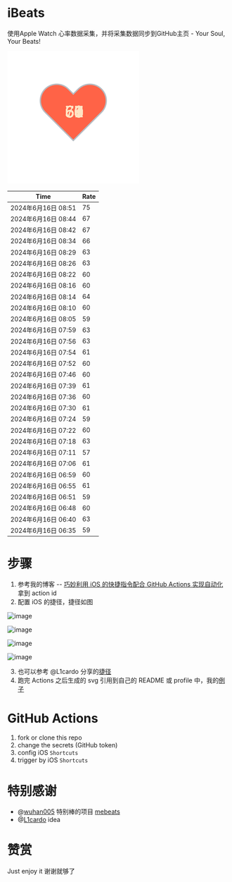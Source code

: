 # iBeats
使用Apple Watch 心率数据采集，并将采集数据同步到GitHub主页 - Your Soul, Your Beats!

![](./files/heart.svg)

<!--START_SECTION:my_heart_rate-->
| Time | Rate | 
 | ---- | ---- | 
| 2024年6月16日 08:51 | 75 |
| 2024年6月16日 08:44 | 67 |
| 2024年6月16日 08:42 | 67 |
| 2024年6月16日 08:34 | 66 |
| 2024年6月16日 08:29 | 63 |
| 2024年6月16日 08:26 | 63 |
| 2024年6月16日 08:22 | 60 |
| 2024年6月16日 08:16 | 60 |
| 2024年6月16日 08:14 | 64 |
| 2024年6月16日 08:10 | 60 |
| 2024年6月16日 08:05 | 59 |
| 2024年6月16日 07:59 | 63 |
| 2024年6月16日 07:56 | 63 |
| 2024年6月16日 07:54 | 61 |
| 2024年6月16日 07:52 | 60 |
| 2024年6月16日 07:46 | 60 |
| 2024年6月16日 07:39 | 61 |
| 2024年6月16日 07:36 | 60 |
| 2024年6月16日 07:30 | 61 |
| 2024年6月16日 07:24 | 59 |
| 2024年6月16日 07:22 | 60 |
| 2024年6月16日 07:18 | 63 |
| 2024年6月16日 07:11 | 57 |
| 2024年6月16日 07:06 | 61 |
| 2024年6月16日 06:59 | 60 |
| 2024年6月16日 06:55 | 61 |
| 2024年6月16日 06:51 | 59 |
| 2024年6月16日 06:48 | 60 |
| 2024年6月16日 06:40 | 63 |
| 2024年6月16日 06:35 | 59 |

<!--END_SECTION:my_heart_rate-->

# 步骤
1. 参考我的博客 -- [巧妙利用 iOS 的快捷指令配合 GitHub Actions 实现自动化](https://github.com/yihong0618/gitblog/issues/198) 拿到 action id
2. 配置 iOS 的捷径，捷径如图

![image](https://user-images.githubusercontent.com/15976103/122154218-0db0b480-ce97-11eb-93bb-5aec07c558dc.png)

![image](https://user-images.githubusercontent.com/15976103/122154236-186b4980-ce97-11eb-8e4b-70551a0391ae.png)

![image](https://user-images.githubusercontent.com/15976103/122154268-2d47dd00-ce97-11eb-902e-3acf292265a9.png)

![image](https://user-images.githubusercontent.com/15976103/122174055-fa144680-ceb4-11eb-9be2-3eb83cd516f7.png)

3. 也可以参考 @L1cardo 分享的[捷径](https://www.icloud.com/shortcuts/6ab6047b459c41ad822ad6b94b1c03d4)
4. 跑完 Actions 之后生成的 svg 引用到自己的 README 或 profile 中，我的[例子](https://github.com/yihong0618) 

# GitHub Actions

1. fork or clone this repo
2. change the secrets (GitHub token)
3. config iOS `Shortcuts` 
4. trigger by iOS `Shortcuts`

# 特别感谢
- @[wuhan005](https://github.com/wuhan005) 特别棒的项目 [mebeats](https://github.com/wuhan005/mebeats)
- @[L1cardo](https://github.com/L1cardo) idea

# 赞赏
Just enjoy it
谢谢就够了
